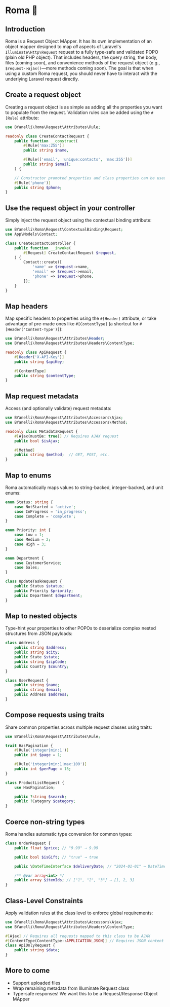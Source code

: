 # Roma 🍅

## Introduction

Roma is a Request Object MApper. It has its own implementation of an object mapper designed to map _all_ aspects of Laravel's `Illuminate\Http\Request` request to a fully type-safe and validated POPO (plain old PHP object). That includes headers, the query string, the body, files (coming soon), and
 convenience methods of the request object (e.g., `$request->ajax()`—more methods coming soon). The goal is that when using a custom Roma request, you should never have to interact with the underlying Laravel request directly.

## Create a request object

Creating a request object is as simple as adding all the properties you want to populate from the request. Validation rules can be added using the `#[Rule]` attribute:

```php
use BYanelli\Roma\Request\Attributes\Rule;

readonly class CreateContactRequest {
    public function __construct(
        #[Rule('max:255')]
        public string $name,

        #[Rule(['email', 'unique:contacts', 'max:255'])]
        public string $email;    
    ) {

    // Constructor promoted properties and class properties can be used interchangeably.
    #[Rule('phone')]
    public string $phone;
}
```

## Use the request object in your controller

Simply inject the request object using the contextual binding attribute:

```php
use BYanelli\Roma\Request\ContextualBinding\Request;
use App\Models\Contact;

class CreateContactController {
    public function __invoke(
        #[Request] CreateContactRequest $request,
    ) {
        Contact::create([
            'name' => $request->name,
            'email' => $request->email,
            'phone' => $request->phone,
        ]);
    }
}
```

## Map headers

Map specific headers to properties using the `#[Header]` attribute, or take advantage of pre-made ones like `#[ContentType]` (a shortcut for `#[Header('Content-Type')]`):

```php
use BYanelli\Roma\Request\Attributes\Header; 
use BYanelli\Roma\Request\Attributes\Headers\ContentType;

readonly class ApiRequest { 
    #[Header('X-API-Key')]
    public string $apiKey;

    #[ContentType]
    public string $contentType;
}
``` 

## Map request metadata

Access (and optionally validate) request metadata:

```php
use BYanelli\Roma\Request\Attributes\Accessors\Ajax;
use BYanelli\Roma\Request\Attributes\Accessors\Method;

readonly class MetadataRequest {
    #[Ajax(mustBe: true)] // Requires AJAX request
    public bool $isAjax;

    #[Method]
    public string $method;  // GET, POST, etc.
}
``` 

## Map to enums

Roma automatically maps values to string-backed, integer-backed, and unit enums:

```php
enum Status: string { 
    case NotStarted = 'active';
    case InProgress = 'in_progress';
    case Complete = 'complete';
}

enum Priority: int {
    case Low = 1; 
    case Medium = 2; 
    case High = 3;
}

enum Department {
    case CustomerService;
    case Sales;
}

class UpdateTaskRequest {
    public Status $status; 
    public Priority $priority;
    public Department $department;
}
``` 

## Map to nested objects

Type-hint your properties to other POPOs to deserialize complex nested structures from JSON payloads:

```php
class Address { 
    public string $address; 
    public string $city; 
    public State $state;
    public string $zipCode; 
    public Country $country; 
}

class UserRequest { 
    public string $name; 
    public string $email; 
    public Address $address; 
}
``` 

## Compose requests using traits

Share common properties across multiple request classes using traits:

```php
use BYanelli\Roma\Request\Attributes\Rule;

trait HasPagination {
    #[Rule('integer|min:1')] 
    public int $page = 1;

    #[Rule('integer|min:1|max:100')]
    public int $perPage = 15;
}

class ProductListRequest {
    use HasPagination;

    public ?string $search;
    public ?Category $category;
}
```

## Coerce non-string types

Roma handles automatic type conversion for common types:

```php
class OrderRequest { 
    public float $price; // "9.99" → 9.99

    public bool $isGift; // "true" → true

    public \DateTimeInterface $deliveryDate; // "2024-01-01" → DateTime object

    /** @var array<int> */
    public array $itemIds; // ["1", "2", "3"] → [1, 2, 3]
}
``` 

## Class-Level Constraints

Apply validation rules at the class level to enforce global requirements:

```php
use BYanelli\Roma\Request\Attributes\Accessors\Ajax;
use BYanelli\Roma\Request\Attributes\Headers\ContentType;

#[Ajax] // Requires all requests mapped to this class to be AJAX 
#[ContentType(ContentType::APPLICATION_JSON)] // Requires JSON content type
class ApiOnlyRequest { 
    public string $data;
}
```

## More to come

* Support uploaded files
* Wrap remaining metadata from Illuminate Request class
* Type-safe responses! We want this to be a Request/Response Object MApper
